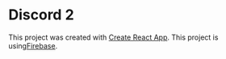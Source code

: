 # Discord 2

This project was created with [Create React App](https://github.com/facebook/create-react-app).
This project is using[Firebase](https://firebase.google.com/).
